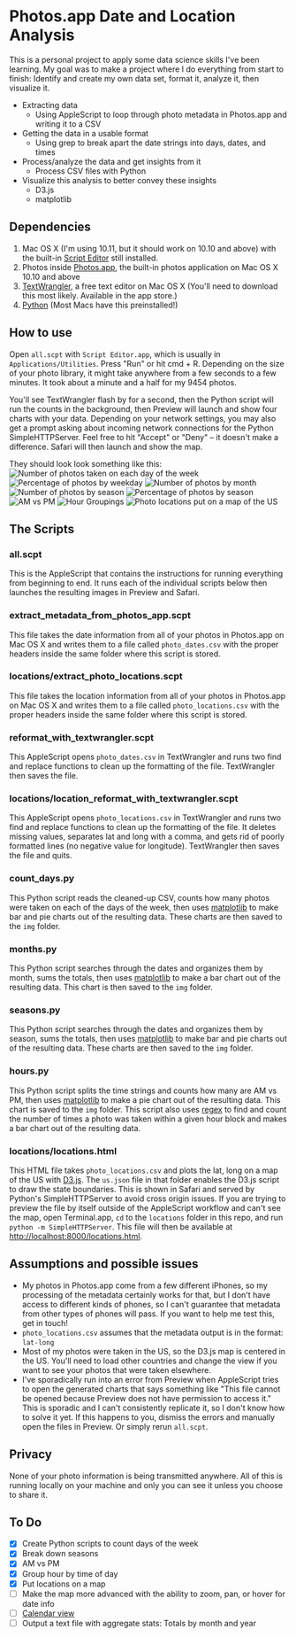 # Photos.app Date and Location Analysis
This is a personal project to apply some data science skills I've been learning. My goal was to make a project where I do everything from start to finish: Identify and create my own data set, format it, analyze it, then visualize it.

- Extracting data
  - Using AppleScript to loop through photo metadata in Photos.app and writing it to a CSV
- Getting the data in a usable format
  - Using grep to break apart the date strings into days, dates, and times
- Process/analyze the data and get insights from it
  - Process CSV files with Python
- Visualize this analysis to better convey these insights
  - D3.js
  - matplotlib

## Dependencies

1. Mac OS X (I'm using 10.11, but it should work on 10.10 and above) with the built-in [Script Editor](http://guides.macrumors.com/Script_Editor) still installed.
2. Photos inside [Photos.app](https://www.apple.com/osx/photos/), the built-in photos application on Mac OS X 10.10 and above
3. [TextWrangler](https://itunes.apple.com/us/app/textwrangler/id404010395?mt=12), a free text editor on Mac OS X (You'll need to download this most likely. Available in the app store.)
4. [Python](https://www.python.org/downloads/) (Most Macs have this preinstalled!)

## How to use

Open `all.scpt` with `Script Editor.app`, which is usually in `Applications/Utilities`. Press "Run" or hit cmd + R. Depending on the size of your photo library, it might take anywhere from a few seconds to a few minutes. It took about a minute and a half for my 9454 photos.

You'll see TextWrangler flash by for a second, then the Python script will run the counts in the background, then Preview will launch and show four charts with your data. Depending on your network settings, you may also get a prompt asking about incoming network connections for the Python SimpleHTTPServer. Feel free to hit "Accept" or "Deny" – it doesn't make a difference. Safari will then launch and show the map.

They should look look something like this:
![Number of photos taken on each day of the week](img/weekdays_bar_example.png)
![Percentage of photos by weekday](img/weekdays_pie_example.png)
![Number of photos by month](img/months_bar_example.png)
![Number of photos by season](img/seasons_bar_example.png)
![Percentage of photos by season](img/seasons_pie_example.png)
![AM vs PM](img/am_pm_pie_example.png)
![Hour Groupings](img/hours_grouped_bar_example.png)
![Photo locations put on a map of the US](img/map_example.png)

## The Scripts

### all.scpt

This is the AppleScript that contains the instructions for running everything from beginning to end. It runs each of the individual scripts below then launches the resulting images in Preview and Safari.

###  extract_metadata_from_photos_app.scpt
This file takes the date information from all of your photos in Photos.app on Mac OS X and writes them to a file called `photo_dates.csv` with the proper headers inside the same folder where this script is stored. 

### locations/extract_photo_locations.scpt
This file takes the location information from all of your photos in Photos.app on Mac OS X and writes them to a file called `photo_locations.csv` with the proper headers inside the same folder where this script is stored. 

### reformat_with_textwrangler.scpt
This AppleScript opens `photo_dates.csv` in TextWrangler and runs two find and replace functions to clean up the formatting of the file. TextWrangler then saves the file.

### locations/location_reformat_with_textwrangler.scpt
This AppleScript opens `photo_locations.csv` in TextWrangler and runs two find and replace functions to clean up the formatting of the file. It deletes missing values, separates lat and long with a comma, and gets rid of poorly formatted lines (no negative value for longitude). TextWrangler then saves the file and quits.

### count_days.py
This Python script reads the cleaned-up CSV, counts how many photos were taken on each of the days of the week, then uses [matplotlib](http://matplotlib.org) to make bar and pie charts out of the resulting data. These charts are then saved to the `img` folder.

### months.py
This Python script searches through the dates and organizes them by month, sums the totals, then uses [matplotlib](http://matplotlib.org) to make a bar chart out of the resulting data. This chart is then saved to the `img` folder.

### seasons.py
This Python script searches through the dates and organizes them by season, sums the totals, then uses [matplotlib](http://matplotlib.org) to make bar and pie charts out of the resulting data. These charts are then saved to the `img` folder.

### hours.py
This Python script splits the time strings and counts how many are AM vs PM, then uses [matplotlib](http://matplotlib.org) to make a pie chart out of the resulting data. This chart is saved to the `img` folder. This script also uses [regex](http://www.regular-expressions.info) to find and count the number of times a photo was taken within a given hour block and makes a bar chart out of the resulting data.

### locations/locations.html
This HTML file takes `photo_locations.csv` and plots the lat, long on a map of the US with [D3.js](http://d3js.org). The `us.json` file in that folder enables the D3.js script to draw the state boundaries. This is shown in Safari and served by Python's SimpleHTTPServer to avoid cross origin issues. If you are trying to preview the file by itself outside of the AppleScript workflow and can't see the map, open Terminal.app, `cd` to the `locations` folder in this repo, and run `python -m SimpleHTTPServer`. This file will then be available at [http://localhost:8000/locations.html](http://localhost:8000/locations.html).

## Assumptions and possible issues
- My photos in Photos.app come from a few different iPhones, so my processing of the metadata certainly works for that, but I don't have access to different kinds of phones, so I can't guarantee that metadata from other types of phones will pass. If you want to help me test this, get in touch!
- `photo_locations.csv` assumes that the metadata output is in the format: `lat-long`
- Most of my photos were taken in the US, so the D3.js map is centered in the US. You'll need to load other countries and change the view if you want to see your photos that were taken elsewhere.
- I've sporadically run into an error from Preview when AppleScript tries to open the generated charts that says something like "This file cannot be opened because Preview does not have permission to access it." This is sporadic and I can't consistently replicate it, so I don't know how to solve it yet. If this happens to you, dismiss the errors and manually open the files in Preview. Or simply rerun `all.scpt`.

## Privacy
None of your photo information is being transmitted anywhere. All of this is running locally on your machine and only you can see it unless you choose to share it.

## To Do
- [x] Create Python scripts to count days of the week
- [x] Break down seasons
- [x] AM vs PM 
- [x] Group hour by time of day
- [x] Put locations on a map
- [ ] Make the map more advanced with the ability to zoom, pan, or hover for date info
- [ ] [Calendar view](http://bl.ocks.org/mbostock/4063318)
- [ ] Output a text file with aggregate stats: Totals by month and year 
